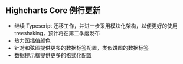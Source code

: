 ## Highcharts Core 例行更新

* 继续 Typescript 迁移工作，并进一步采用模块化架构，以便更好的使用 treeshaking，预计将在第二季度发布
* 热力图插值颜色
* 针对和弦图提供更多的数据标签配置，类似饼图的数据标签
* 数据提示框提供更多的格式化配置

